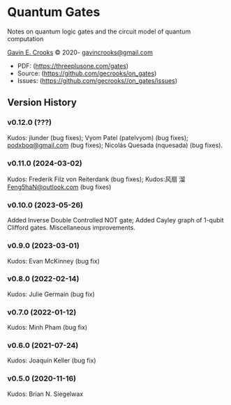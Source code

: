 # Quantum Gates

Notes on quantum logic gates and the circuit model of quantum computation

[Gavin E. Crooks](https://threeplusone.com) © 2020-
gavincrooks@gmail.com

* PDF: (https://threeplusone.com/gates)
* Source: (https://github.com/gecrooks/on_gates)
* Issues: (https://github.com/gecrooks//on_gates/issues)





## Version History

### v0.12.0 (???)

Kudos: jlunder (bug fixes); Vyom Patel (patelvyom) (bug fixes); podxboq@gmail.com (bug fixes);  Nicolás Quesada (nquesada) (bug fixes).


### v0.11.0 (2024-03-02)

Kudos: Frederik Filz von Reiterdank (bug fixes);  Kudos:风扇 溜 <Feng5haN@outlook.com> (bug fixes)


### v0.10.0 (2023-05-26)

Added Inverse Double Controlled NOT gate; Added Cayley graph of 1-qubit Clifford gates. Miscellaneous improvements.


### v0.9.0 (2023-03-01)

Kudos: Evan McKinney (bug fix)


### v0.8.0 (2022-02-14)

Kudos: Julie Germain (bug fix)


### v0.7.0 (2022-01-12)

Kudos: Minh Pham (bug fix)


### v0.6.0 (2021-07-24)

Kudos: Joaquín Keller (bug fix)


### v0.5.0 (2020-11-16)

Kudos: Brian N. Siegelwax




